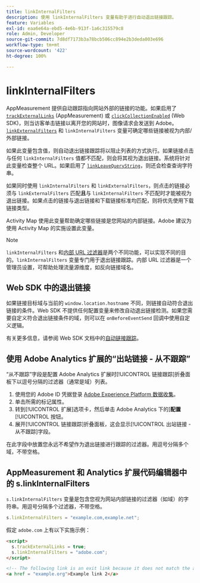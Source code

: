 ```yaml
---
title: linkInternalFilters
description: 使用 linkInternalFilters 变量有助于进行自动退出链接跟踪。
feature: Variables
exl-id: eaa6e64a-ebd5-4e6b-913f-1a6c315579c8
role: Admin, Developer
source-git-commit: 7d8df7173b3a78bcb506cc894e2b3deda003e696
workflow-type: tm+mt
source-wordcount: '422'
ht-degree: 100%

---
```


# linkInternalFilters

AppMeasurement 提供自动跟踪指向网站外部的链接的功能。如果启用了 [`trackExternalLinks`](trackexternallinks.md) (AppMeasurement) 或 [`clickCollectionEnabled`](trackdownloadlinks.md) (Web SDK)，则当访客单击链接以离开您的网站时，图像请求会发送到 Adobe。[`linkExternalFilters`](linkexternalfilters.md) 和 `linkInternalFilters` 变量可确定哪些链接被视为内部/外部链接。

如果此变量包含值，则自动退出链接跟踪将以阻止列表的方式执行。如果链接点击与任何 `linkInternalFilters` 值都不匹配，则会将其视为退出链接。系统将针对此变量检查整个 URL。如果启用了 [`linkLeaveQueryString`](linkleavequerystring.md)，则还会检查查询字符串。

如果同时使用 `linkInternalFilters` 和 `linkExternalFilters`，则点击的链接必须与 `linkExternalFilters` 匹配&#x200B;**且**&#x200B;与 `linkInternalFilters` 不匹配时才能被视为退出链接。如果点击的链接与退出链接和下载链接标准均匹配，则将优先使用下载链接类型。

Activity Map 使用此变量帮助确定哪些链接是您网站的内部链接。Adobe 建议为使用 Activity Map 的实施设置此变量。

>[!NOTE]
>
>`linkInternalFilters` 和[内部 URL 过滤器](/help/admin/admin/c-manage-report-suites/c-edit-report-suites/general/internal-url-filter-admin.md)是两个不同功能，可以实现不同的目的。`linkInternalFilters` 变量专门用于退出链接跟踪。内部 URL 过滤器是一个管理员设置，可帮助处理流量源维度，如反向链接域名。

## Web SDK 中的退出链接

如果链接目标域与当前的 `window.location.hostname` 不同，则链接自动符合退出链接的条件。Web SDK 不提供任何配置变量来修改自动退出链接检测。如果您需要自定义符合退出链接条件的域，则可以在 `onBeforeEventSend` 回调中使用自定义逻辑。

有关更多信息，请参阅 Web SDK 文档中的[自动链接跟踪](https://experienceleague.adobe.com/docs/experience-platform/edge/data-collection/track-links.html?lang=zh-Hans#automaticLinkTracking)。

## 使用 Adobe Analytics 扩展的“出站链接 - 从不跟踪”

“从不跟踪”字段是配置 Adobe Analytics 扩展时[!UICONTROL 链接跟踪]折叠面板下以逗号分隔的过滤器（通常是域）列表。

1. 使用您的 Adobe ID 凭据登录 [Adobe Experience Platform 数据收集](https://experience.adobe.com/data-collection)。
2. 单击所需的标记属性。
3. 转到[!UICONTROL 扩展]选项卡，然后单击 Adobe Analytics 下的&#x200B;]**配置**[!UICONTROL &#x200B;按钮。
4. 展开[!UICONTROL 链接跟踪]折叠面板，这会显示[!UICONTROL 出站链接 - 从不跟踪]字段。

在此字段中放置您永远不希望作为退出链接进行跟踪的过滤器。用逗号分隔多个域，不带空格。

## AppMeasurement 和 Analytics 扩展代码编辑器中的 s.linkInternalFilters

`s.linkInternalFilters` 变量是包含您视为网站内部链接的过滤器（如域）的字符串。用逗号分隔多个过滤器，不带空格。

```js
s.linkInternalFilters = "example.com,example.net";
```

假定 `adobe.com` 上有以下实施示例：

```html
<script>
  s.trackExternalLinks = true;
  s.linkInternalFilters = "adobe.com";
</script>

<!-- The following link is an exit link because it does not match the anything under linkInternalFilters -->
<a href = "example.org">Example link 2</a>
```
